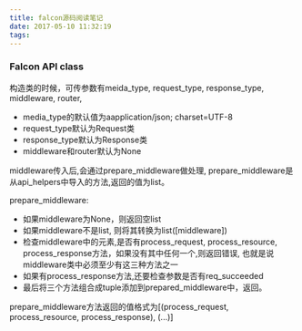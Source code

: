 ```yaml
---
title: falcon源码阅读笔记
date: 2017-05-10 11:32:19
tags:
---
```


###  Falcon API class

构造类的时候，可传参数有meida_type, request_type, response_type, middleware, router,
* media_type的默认值为aapplication/json; charset=UTF-8
* request_type默认为Request类
* response_type默认为Response类
* middleware和router默认为None

middleware传入后,会通过prepare_middleware做处理, prepare_middleware是从api_helpers中导入的方法,返回的值为list。

prepare_middleware:
* 如果middleware为None，则返回空list
* 如果middleware不是list, 则将其转换为list([middleware])
* 检查middleware中的元素,是否有process_request, process_resource, process_response方法，如果没有其中任何一个,则返回错误, 也就是说middleware类中必须至少有这三种方法之一
* 如果有process_response方法,还要检查参数是否有req_succeeded
* 最后将三个方法组合成tuple添加到prepared_middleware中，返回。

prepare_middleware方法返回的值格式为[(process_request, process_resource, process_response), (...)]

